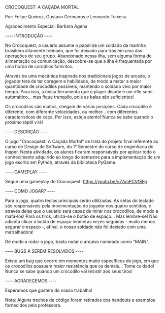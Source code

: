 CROCOQUEST: A CAÇADA MORTAL

Por: Felipe Queiroz, Gustavo Germanos e Leonardo Teixeira

Agradecimento Especial: Barbara Agena

---- INTRODUÇÃO ----

No Crocoquest, o usuário assume o papel de um soldado da marinha brasileira altamente treinado, que foi deixado para trás em uma das operações de seu grupo. Abandonado nessa ilha, sem alguma forma de alimentação ou comunicação, descobre-se que a ilha é frequentada por uma horda de corodilos famintos.

Através de uma mecânica inspirada nos tradicionais jogos de arcade, o jogador terá de ter coragem e habilidade, de modo a matar a maior quantidade de crocodilos possíveis, mantendo o soldado vivo por maior tempo. Para isso, a única ferramenta que o player dispõe é um rifle semi-automático... mas fique tranquilo, pois as balas são suficientes!

Os crocodilos são muitos, chegam de várias posições. Cada crocodilo é diferente, com diferente velocidades, ou melhor... com diferentes características de caça. Por isso, esteja atento! Nunca se sabe quando o próximo réptil virá!

---- DESCRIÇÃO ----

O jogo "Crocoquest: A Caçada Mortal" se trata do projeto final referente ao curso de Design de Software, do 1° Semestre do curso de engenharia do Insper. Nesta atividade, os alunos ficaram responsáveis por aplicar todo o conhecimento adquirido ao longo do semestre para a implementação de um jogo escrito em Python, através da biblioteca PyGame.

---- GAMEPLAY ----

Segue uma gameplay do Crocoquest: https://youtu.be/vZAmPCVf8Fg

---- COMO JOGAR? ----

Para o jogo, quatro teclas principais serão utilizadas. As setas do teclado são responsáveis pela movimentação do jogador nos quatro sentidos, é através delas que o usuário será capaz de mirar nos crocodilos, de modo a matá-los! Para os tiros, utiliza-se o botão de espaço... Mas lembre-se! Não adianta clicar o botão de espaço inúmeras vezes seguidas - muito menos segurar o espaço -, afinal, o nosso soldado não foi dexiado com uma metralhadora!

De modo a rodar o jogo, basta rodar o arquivo nomeado como "MAIN".

---- BUGS A SEREM RESOLVIDOS ----

Existe um bug que ocorre em momentos muito específicos do jogo, em que os crocodilos possuem maior resistência que os demais... Tome cuidado! Nunca se sabe quando um crocodilo vai resistir aos seus tiros!

---- AGRADEÇEMOS ----

Esperamos que gostem do nosso trabalho!

Nota: Alguns trechos de código foram retirados dos handouts e exemplos fornecidos pela professora.


